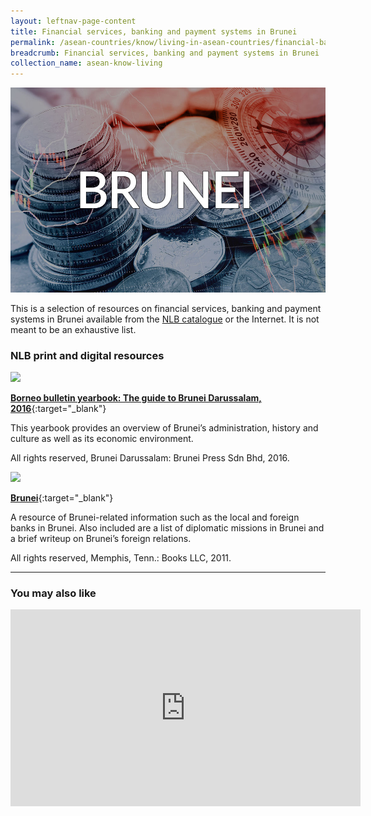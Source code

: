 ```yaml
---
layout: leftnav-page-content
title: Financial services, banking and payment systems in Brunei
permalink: /asean-countries/know/living-in-asean-countries/financial-banking-payment-in-brunei/
breadcrumb: Financial services, banking and payment systems in Brunei
collection_name: asean-know-living
---
```


<img src="/images/asean-living/ASEAN-Brunei-Banking.jpg" alt="Brunei banking banner" style="width:800px;" />

This is a selection of resources on financial services, banking and payment systems in Brunei available from the [NLB catalogue](http://catalogue.nlb.gov.sg/) or the Internet. It is not meant to be an exhaustive list.

### **NLB print and digital resources**

<img src="/images/book-covers/Borneo-bulletin-yearbook-The-guide-to-Brunei-Darussalam-2016.png" style="width:180px;" />

[**Borneo bulletin yearbook: The guide to Brunei Darussalam, 2016**](http://eservice.nlb.gov.sg/item_holding.aspx?bid=202888962){:target="_blank"}

This yearbook provides an overview of Brunei’s administration, history and culture as well as its economic environment.

All rights reserved, Brunei Darussalam: Brunei Press Sdn Bhd, 2016.

<img src="/images/book-covers/Brunei.jpg" style="width:180px;" />

[**Brunei**](http://eservice.nlb.gov.sg/item_holding.aspx?bid=14540526){:target="_blank"}

A resource of Brunei-related information such as the local and foreign banks in Brunei. Also included are a list of diplomatic missions in Brunei and a brief writeup on Brunei’s foreign relations.

All rights reserved, Memphis, Tenn.: Books LLC, 2011.

---

### **You may also like**

<div class="bp-youtube">
<iframe width="560" height="315" src="https://www.youtube.com/embed/P_TqzMl9nEg" frameborder="0" allow="accelerometer; autoplay; encrypted-media; gyroscope; picture-in-picture" allowfullscreen></iframe>
</div>

